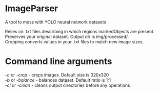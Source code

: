 # ImageParser
A tool to mess with YOLO neural network datasets

Relies on .txt files describing in which regions markedObjects are present.
Preserves your original dataset. Output dir is img/processed/.  
Cropping converts values in your .txt files to match new image sizes.  

# Command line arguments
*-c* or *-crop* - crops images. Default size is 320x320  
*-b* or *-balance* - balances dataset. Default ratio is 1:1  
*-cl* or *-clean* - cleans output directories before any operations
